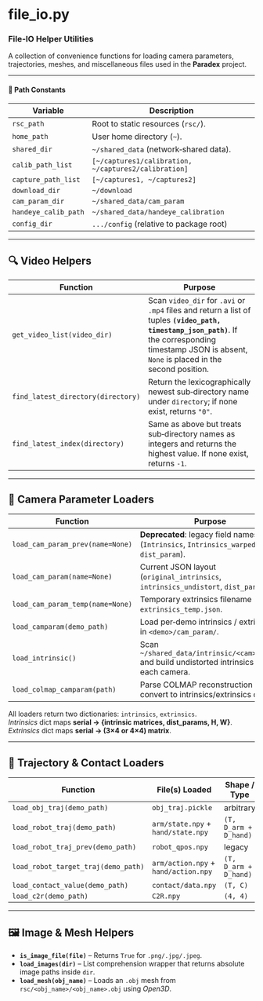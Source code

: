 # file_io.py
### File‑IO Helper Utilities

A collection of convenience functions for loading camera parameters, trajectories, meshes, and miscellaneous files used in the **Paradex** project.

---

#### 📂 Path Constants

| Variable | Description |
|----------|-------------|
| `rsc_path` | Root to static resources (`rsc/`). |
| `home_path` | User home directory (`~`). |
| `shared_dir` | `~/shared_data` (network‑shared data). |
| `calib_path_list` | `[~/captures1/calibration, ~/captures2/calibration]` |
| `capture_path_list` | `[~/captures1, ~/captures2]` |
| `download_dir` | `~/download` |
| `cam_param_dir` | `~/shared_data/cam_param` |
| `handeye_calib_path` | `~/shared_data/handeye_calibration` |
| `config_dir` | `.../config` (relative to package root) |

---

## 🔍 Video Helpers


| Function | Purpose |
|----------|---------|
| `get_video_list(video_dir)` | Scan `video_dir` for `.avi` or `.mp4` files and return a list of tuples **`(video_path, timestamp_json_path)`**. If the corresponding timestamp JSON is absent, `None` is placed in the second position. |
| `find_latest_directory(directory)` | Return the lexicographically newest sub‑directory name under `directory`; if none exist, returns `"0"`. |
| `find_latest_index(directory)` | Same as above but treats sub‑directory names as integers and returns the highest value. If none exist, returns `-1`. |
---

## 🎥 Camera Parameter Loaders

| Function | Purpose |
|----------|---------|
| `load_cam_param_prev(name=None)` | **Deprecated**: legacy field names (`Intrinsics`, `Intrinsics_warped`, `dist_param`). |
| `load_cam_param(name=None)` | Current JSON layout (`original_intrinsics`, `intrinsics_undistort`, `dist_params`). |
| `load_cam_param_temp(name=None)` | Temporary extrinsics filename `extrinsics_temp.json`. |
| `load_camparam(demo_path)` | Load per‑demo intrinsics / extrinsics in `<demo>/cam_param/`. |
| `load_intrinsic()` | Scan `~/shared_data/intrinsic/<cam>/param` and build undistorted intrinsics for each camera. |
| `load_colmap_camparam(path)` | Parse COLMAP reconstruction and convert to intrinsics/extrinsics dicts. |

All loaders return two dictionaries: `intrinsics`, `extrinsics`.  
*Intrinsics* dict maps **serial → {intrinsic matrices, dist_params, H, W}**.  
*Extrinsics* dict maps **serial → (3×4 or 4×4) matrix**.

---

## 🤖 Trajectory & Contact Loaders

| Function | File(s) Loaded | Shape / Type |
|----------|---------------|--------------|
| `load_obj_traj(demo_path)` | `obj_traj.pickle` | arbitrary |
| `load_robot_traj(demo_path)` | `arm/state.npy` + `hand/state.npy` | `(T, D_arm + D_hand)` |
| `load_robot_traj_prev(demo_path)` | `robot_qpos.npy` | legacy |
| `load_robot_target_traj(demo_path)` | `arm/action.npy` + `hand/action.npy` | `(T, D_arm + D_hand)` |
| `load_contact_value(demo_path)` | `contact/data.npy` | `(T, C)` |
| `load_c2r(demo_path)` | `C2R.npy` | `(4, 4)` |

---

## 🖼️ Image & Mesh Helpers

* **`is_image_file(file)`** – Returns `True` for `.png/.jpg/.jpeg`.  
* **`load_images(dir)`** – List comprehension wrapper that returns absolute image paths inside `dir`.  
* **`load_mesh(obj_name)`** – Loads an `.obj` mesh from `rsc/<obj_name>/<obj_name>.obj` using *Open3D*.

